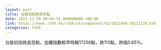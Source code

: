 ```yaml
---
layout: post
title: 台股初段跌逾百點
date: 2021-11-29 09:04:51.000000000 +08:00
link: https://news.rthk.hk/rthk/ch/component/k2/1621849-20211129.htm
categories: rthk
---
```


台股初段跌逾百點，加權指數較早時報17256點，跌113點，跌幅0.65%。

